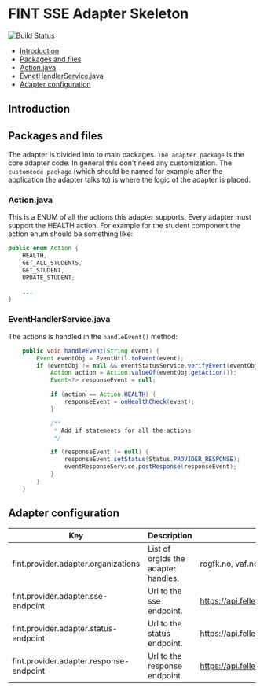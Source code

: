 # FINT SSE Adapter Skeleton

[![Build Status](https://jenkins.rogfk.no/buildStatus/icon?job=FINTprosjektet/fint-sse-adapter-skeleton/master)](https://jenkins.rogfk.no/job/FINTprosjektet/job/fint-sse-adapter-skeleton/job/master/)

* [Introduction](#introduction)
* [Packages and files](#packages-and-files)
 * [Action.java](#actionjava)
 * [EvnetHandlerService.java](#eventhandlerservicejava)
* [Adapter configuration](#adapter-configuration)


## Introduction

## Packages and files
The adapter is divided into to main packages. `The adapter package` is the core adapter code. In general this don't need
any customization. The `customcode package` (which should be named for example after the application the adapter talks to)
is where the logic of the adapter is placed.

### Action.java
This is a ENUM of all the actions this adapter supports. Every adapter must support the HEALTH action. For example for
the student component the action enum should be something like:

```java
public enum Action {
    HEALTH,
    GET_ALL_STUDENTS,
    GET_STUDENT,
    UPDATE_STUDENT;

    ...
}
```

### EventHandlerService.java
The actions is handled in the `handleEvent()` method:

````java
    public void handleEvent(String event) {
        Event eventObj = EventUtil.toEvent(event);
        if (eventObj != null && eventStatusService.verifyEvent(eventObj).getStatus() == Status.PROVIDER_ACCEPTED) {
            Action action = Action.valueOf(eventObj.getAction());
            Event<?> responseEvent = null;

            if (action == Action.HEALTH) {
                responseEvent = onHealthCheck(event);
            }

            /**
             * Add if statements for all the actions
             */

            if (responseEvent != null) {
                responseEvent.setStatus(Status.PROVIDER_RESPONSE);
                eventResponseService.postResponse(responseEvent);
            }
        }
    }

````

## Adapter configuration
| Key | Description | Example |
|-----|-------------|---------|
| fint.provider.adapter.organizations | List of orgIds the adapter handles. | rogfk.no, vaf.no, ofk.no |
| fint.provider.adapter.sse-endpoint | Url to the sse endpoint. | https://api.felleskomponent.no/arbeidstakere/provider/sse |
| fint.provider.adapter.status-endpoint | Url to the status endpoint. | https://api.felleskomponent.no/arbeidstakere/provider/status |
| fint.provider.adapter.response-endpoint | Url to the response endpoint. | https://api.felleskomponent.no/arbeidstakere/provider/response |

